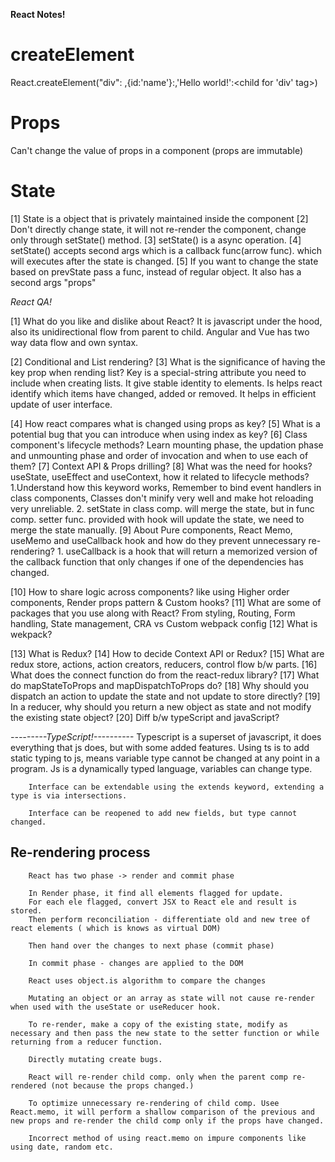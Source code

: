 **React Notes!**

# createElement

React.createElement("div": <string>,{id:'name'}:<object will apply to the element>,'Hello world!':<child for 'div' tag>)

# Props
Can't change the value of props in a component (props are immutable)

# State
[1] State is a object that is privately maintained inside the component
[2] Don't directly change state, it will not re-render the component, change only through setState() method.
[3] setState() is a async operation.
[4] setState() accepts second args which is a callback func(arrow func). which will executes after the state is changed. 
[5] If you want to change the state based on prevState pass a func, instead of regular object. It also has a second args "props"


*React QA!*

[1] What do you like and dislike about React?
        It is javascript under the hood, also its  unidirectional flow from parent to child. Angular and Vue has two way data flow and own syntax.

[2] Conditional and List rendering?
[3] What is the significance of having the key prop when rending list?
        Key is a special-string attribute you need to include when creating lists. It give stable identity to elements. Is helps react identify which items have changed, added or removed. It helps in efficient update of user interface.


[4] How react compares what is changed using props as key?
[5] What is a potential bug that you can introduce when using index as key?
[6] Class component's lifecycle methods? Learn mounting phase, the updation phase and unmounting phase and order of invocation and when to use each of them?
[7] Context API & Props drilling?
[8] What was the need for hooks? useState, useEffect and useContext, how it related to lifecycle methods?
        1.Understand how this keyword works, Remember to bind event handlers in class components, Classes don't minify very well and make hot reloading very unreliable.
        2. setState in class comp. will merge the state, but in func comp. setter func. provided with hook will update the state, we need to merge the state manually.
[9] About Pure components, React Memo, useMemo and useCallback hook and how do they prevent unnecessary re-rendering? 
        1. useCallback is a hook that will return a memorized version of the callback function that only changes if one of the dependencies has changed.


[10] How to share logic across components? like using Higher order components, Render props pattern & Custom hooks?
[11] What are some of packages that you use along with React?
        From styling, Routing, Form handling, State management, CRA vs Custom webpack config
[12] What is wekpack? 

<!-- Redux -->

[13] What is Redux?
[14] How to decide Context API or Redux?
[15] What are redux store, actions, action creators, reducers, control flow b/w parts.
[16] What does the connect function do from the react-redux library?
[17] What do mapStateToProps and mapDispatchToProps do?
[18] Why should you dispatch an action to update the state and not update to store directly?
[19] In a reducer, why should you return a new object as state and not modify the existing state object?
[20] Diff b/w typeScript and javaScript?

*---------TypeScript!----------*
        Typescript is a superset of javascript, it does everything that js does, but with some added features. Using ts is to add static typing to js, means variable type cannot be changed at any point in a program. Js is a dynamically typed language, variables can change type.

        Interface can be extendable using the extends keyword, extending a type is via intersections.

        Interface can be reopened to add new fields, but type cannot changed.


## Re-rendering process

        React has two phase -> render and commit phase

        In Render phase, it find all elements flagged for update.
        For each ele flagged, convert JSX to React ele and result is stored.
        Then perform reconciliation - differentiate old and new tree of react elements ( which is knows as virtual DOM)

        Then hand over the changes to next phase (commit phase)

        In commit phase - changes are applied to the DOM

        React uses object.is algorithm to compare the changes

        Mutating an object or an array as state will not cause re-render when used with the useState or useReducer hook.

        To re-render, make a copy of the existing state, modify as necessary and then pass the new state to the setter function or while returning from a reducer function.

        Directly mutating create bugs.

        React will re-render child comp. only when the parent comp re-rendered (not because the props changed.)

        To optimize unnecessary re-rendering of child comp. Usee React.memo, it will perform a shallow comparison of the previous and new props and re-render the child comp only if the props have changed.

        Incorrect method of using react.memo on impure components like using date, random etc.